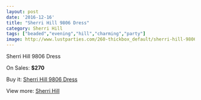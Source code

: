 ```yaml
---
layout: post
date: '2016-12-16'
title: "Sherri Hill 9806 Dress"
category: Sherri Hill
tags: ["beaded","evening","hill","charming","party"]
image: http://www.lustparties.com/260-thickbox_default/sherri-hill-9806-dress.jpg
---
```

Sherri Hill 9806 Dress

On Sales: **$270**
<a href="https://www.lustparties.com/en/sherri-hill/93-sherri-hill-9806-dress.html"><amp-img layout="responsive" width="600" height="600" src="//www.lustparties.com/260-thickbox_default/sherri-hill-9806-dress.jpg" alt="Sherri Hill 9806 Dress 0" /></a>

Buy it: [Sherri Hill 9806 Dress](https://www.lustparties.com/en/sherri-hill/93-sherri-hill-9806-dress.html "Sherri Hill 9806 Dress")

View more: [Sherri Hill](https://www.lustparties.com/en/2-sherri-hill "Sherri Hill")